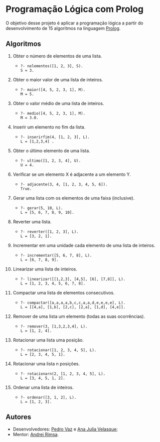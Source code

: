 # Programação Lógica com Prolog
O objetivo desse projeto é aplicar a programação lógica a partir do desenvolvimento de 15 algoritmos na linguagem [Prolog](https://en.wikipedia.org/wiki/Prolog).

## Algoritmos
1. Obter o número de elementos de uma lista.
   - ```
	 ?- nelementos([1, 2, 3], S).
	 S = 3.
	 ```
 
2. Obter o maior valor de uma lista de inteiros.
   - ```
	 ?- maior([4, 5, 2, 3, 1], M).
 	 M = 5.
	 ```

3. Obter o valor médio de uma lista de inteiros.
   - ```
	 ?- medio([4, 5, 2, 3, 1], M).
	 M = 3.0.
	 ```
 
4. Inserir um elemento no fim da lista.
   - ```
	 ?- inserirfim(4, [1, 2, 3], L).
	 L = [1,2,3,4] .
	 ```
 
5. Obter o último elemento de uma lista.
   - ```
	 ?- ultimo([1, 2, 3, 4], U).
	 U = 4.
	 ```
 
6. Verificar se um elemento X é adjacente a um elemento Y.
   - ```
	 ?- adjacente(3, 4, [1, 2, 3, 4, 5, 6]).
	 True.
	 ```
 
7. Gerar uma lista com os elementos de uma faixa (inclusive).
   - ```
	 ?- gerar(5, 10, L).
	 L = [5, 6, 7, 8, 9, 10].
	 ```
 
8. Reverter uma lista.
   - ```
	 ?- reverter([1, 2, 3], L).
	 L = [3, 2, 1].
	 ```
 
9. Incrementar em uma unidade cada elemento de uma lista de inteiros.
   - ```
	 ?- incrementar([5, 6, 7, 8], L).
	 L = [6, 7, 8, 9].
	 ```

10. Linearizar uma lista de inteiros.
    - ```
	  ?- linearizar([[1,2,3], [4,5], [6], [7,8]], L).
	  L = [1, 2, 3, 4, 5, 6, 7, 8].
	  ```

11. Compactar uma lista de elementos consecutivos.
	- ```
	  ?- compactar([a,a,a,a,b,c,c,a,a,d,e,e,e,e], L).
	  L = [[4,a], [1,b], [2,c], [2,a], [1,d], [4,e]].
	  ```
 
12. Remover de uma lista um elemento (todas as suas ocorrências).
	- ```
	  ?- remover(3, [1,3,2,3,4], L).
	  L = [1, 2, 4].
	  ```
 
13. Rotacionar uma lista uma posição.
	- ```
	  ?- rotacionar([1, 2, 3, 4, 5], L).
	  L = [2, 3, 4, 5, 1].
	  ```
 
14. Rotacionar uma lista n posições.
	- ```
	  ?- rotacionarn(2, [1, 2, 3, 4, 5], L).
	  L = [3, 4, 5, 1, 2].
	  ```
 
15. Ordenar uma lista de inteiros.
	- ```
	  ?- ordenar([3, 1, 2], L).
	  L = [1, 2, 3].
	  ```

## Autores
- Desenvolvedores: [Pedro Vaz](https://github.com/vazConnected) e [Ana Julia Velasque](https://github.com/anajvelasque);
- Mentor: [Andrei Rimsa](https://github.com/rimsa).